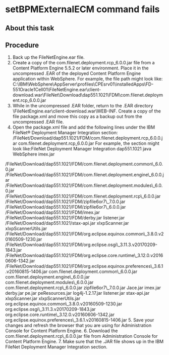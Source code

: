 # setBPMExternalECM command fails

## About this task

## Procedure

1. Back up the FileNetEngine.ear file.
2. Create a copy of the com.filenet.deployment.rcp\_6.0.0.jar file from
a Content Platform Engine 5.5.2 or later
environment. Place it in the uncompressed .EAR of the deployed Content Platform Engine application within
WebSphere. For example, the file path might look like: 
C:\IBM\WebSphere\AppServer\profiles\CPEsrv01\installedApps\FD-551Oracle1Cell01\FileNetEngine.ear\client-download.war\FileNet\Download\dap551.1021\FDM\com.filenet.deployment.rcp\_6.0.0.jar
3. While in the uncompressed .EAR folder, return to the
.EAR directory \FileNetEngine.ear\client-download.war\WEB-INF.
Create a copy of the file package.xml and move this copy as a backup out from
the uncompressed .EAR file.
4. Open the package.xml file and add the following lines under the
IBM
FileNet® Deployment Manager Integration
section: 
<component type="jar">/FileNet/Download/dap551.1021/FDM/com.filenet.deployment.rcp\_6.0.0.jar</component>
<value type="classpath">com.filenet.deployment.rcp\_6.0.0.jar</value>
For example, the section might look
like:<description>FileNet Deployment Manager Integration</description>
<buildnumber>dap551.1021</buildnumber>
<language>java</language>
<applicationservertype>WebSphere</applicationservertype>
<keyfile>imex.jar</keyfile>
<components>
<component type="jar">/FileNet/Download/dap551.1021/FDM/com.filenet.deployment.common\_6.0.0.jar</component>
<component type="jar">/FileNet/Download/dap551.1021/FDM/com.filenet.deployment.engine\_6.0.0.jar</component>
<component type="jar">/FileNet/Download/dap551.1021/FDM/com.filenet.deployment.modules\_6.0.0.jar</component>
<component type="jar">/FileNet/Download/dap551.1021/FDM/com.filenet.deployment.rcp\_6.0.0.jar</component>
<component type="jar">/FileNet/Download/dap551.1021/FDM/zipfile6or7\_7.0.0.jar</component>
<component type="jar">/FileNet/Download/dap551.1021/FDM/zipfile6or7\_6.0.0.jar</component>
<component type="jar">/FileNet/Download/dap551.1021/FDM/imex.jar</component>
<component type="jar">/FileNet/Download/dap551.1021/FDM/derby.jar</component>
<component type="jar">listener.jar</component>
<component type="jar">/FileNet/Download/dap551.1021/stax-api.jar</component>
<component type="jar">xlxpScanner.jar</component>
<component type="jar">xlxpScannerUtils.jar</component>
<component type="jar">/FileNet/Download/dap551.1021/FDM/org.eclipse.equinox.common\_3.8.0.v20160509-1230.jar</component>
<component type="jar">/FileNet/Download/dap551.1021/FDM/org.eclipse.osgi\_3.11.3.v20170209-1843.jar</component>
<component type="jar">/FileNet/Download/dap551.1021/FDM/org.eclipse.core.runtime\_3.12.0.v20160606-1342.jar</component>
<component type="jar">/FileNet/Download/dap551.1021/FDM/org.eclipse.equinox.preferences\_3.6.1.v20160815-1406.jar</component>
</components>
<configuration>
<value type="classpath">com.filenet.deployment.common\_6.0.0.jar</value>
<value type="classpath">com.filenet.deployment.engine\_6.0.0.jar</value>
<value type="classpath">com.filenet.deployment.modules\_6.0.0.jar</value>
<value type="classpath">com.filenet.deployment.rcp\_6.0.0.jar</value>
<value type="classpath">zipfile6or7\_7.0.0.jar</value>
<value type="classpath">Jace.jar</value>
<value type="classpath">imex.jar</value>
<value type="classpath">derby.jar</value>
<value type="classpath">pe.jar</value>
<value type="classpath">peResources.jar</value>
<value type="classpath">log4j-1.2.17.jar</value>
<value type="classpath">listener.jar</value>
<value type="classpath">stax-api.jar</value>
<value type="classpath">xlxpScanner.jar</value>
<value type="classpath">xlxpScannerUtils.jar</value>
<value type="classpath">org.eclipse.equinox.common\_3.8.0.v20160509-1230.jar</value>
<value type="classpath">org.eclipse.osgi\_3.11.3.v20170209-1843.jar</value>
<value type="classpath">org.eclipse.core.runtime\_3.12.0.v20160606-1342.jar</value>
<value type="classpath">org.eclipse.equinox.preferences\_3.6.1.v20160815-1406.jar</value>
</configuration>
</feature>
5. Save your changes and refresh the browser that you are using for Administration Console for Content Platform
Engine.
6. Download the com.filenet.deployment.rcp\_6.0.0.jar file from Administration Console for Content Platform
Engine.
7. Make sure that the .JAR file shows up in the IBM
FileNet Deployment Manager Integration
section.